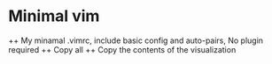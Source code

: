# Minimal vim
++ My minamal .vimrc, include basic config and auto-pairs, No plugin required
++ <C-a> Copy all
++ <C-c> Copy the contents of the visualization
